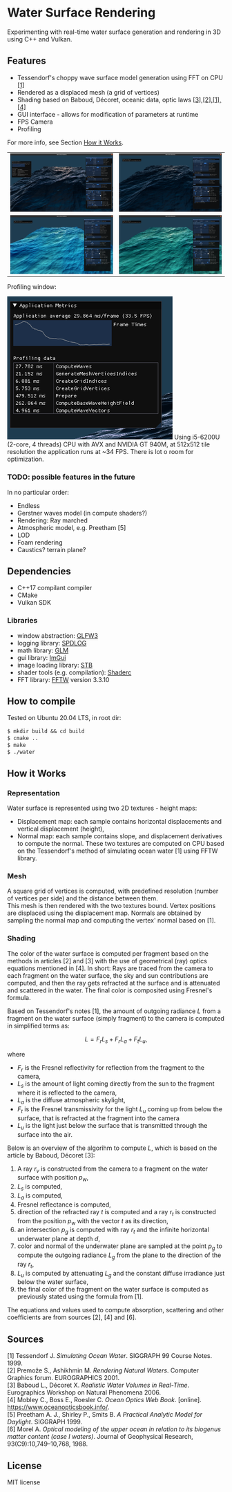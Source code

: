 Water Surface Rendering
=======================
Experimenting with real-time water surface generation and rendering in 3D using C++ and Vulkan.

## Features

* Tessendorf's choppy wave surface model generation using FFT on CPU [[1]](#sources)
* Rendered as a displaced mesh (a grid of vertices)
* Shading based on Baboud, Décoret, oceanic data, optic laws [[3],[2],[1],[4]](#sources)
* GUI interface - allows for modification of parameters at runtime
* FPS Camera
* Profiling

For more info, see Section [How it Works](#how-it-works).

|   |   |
|---|---|
|![alt text](docs/figures/1-latest-profile.png)|![alt text](docs/figures/2-close-up.png)|
|![alt text](docs/figures/3-clearest-ocean-close.png)|![alt text](docs/figures/4-pigmented-clear.png)|

Profiling window:

![alt text](docs/figures/profiling-window.png)
Using i5-6200U (2-core, 4 threads) CPU with AVX and NVIDIA GT 940M, at 512x512 tile resolution the application runs at ~34 FPS. There is lot o room for optimization. 


### TODO: possible features in the future
In no particular order:
* Endless
* Gerstner waves model (in compute shaders?)
* Rendering: Ray marched
* Atmospheric model, e.g. Preetham [5]
* LOD
* Foam rendering
* Caustics? terrain plane?

## Dependencies
* C++17 compilant compiler
* CMake
* Vulkan SDK

### Libraries
* window abstraction: [GLFW3](https://github.com/glfw/glfw)
* logging library: [SPDLOG](https://github.com/gabime/spdlog)
* math library: [GLM](https://github.com/g-truc/glm)
* gui library: [ImGui](https://github.com/ocornut/imgui/)
* image loading library: [STB](https://github.com/nothings/stb)
* shader tools (e.g. compilation): [Shaderc](https://github.com/google/shaderc)
* FFT library: [FFTW](http://fftw.org/) version 3.3.10

## How to compile
Tested on Ubuntu 20.04 LTS, in root dir:
```
$ mkdir build && cd build
$ cmake ..
$ make
$ ./water
```

## How it Works

### Representation
Water surface is represented using two 2D textures - height maps:
* Displacement map: each sample contains horizontal displacements and vertical displacement (height),
* Normal map: each sample contains slope, and displacement derivatives to compute the normal.
These two textures are computed on CPU based on the Tessendorf's method of simulating ocean water [1] using FFTW library.

### Mesh
A square grid of vertices is computed, with predefined resolution (number of vertices per side) and the distance between them.  
This mesh is then rendered with the two textures bound. Vertex positions are displaced using the displacement map. Normals are obtained by sampling the normal map and computing the vertex' normal based on [1].

### Shading

The color of the water surface is computed per fragment based on the methods in articles [2] and [3] with the use of geometrical (ray) optics equations mentioned in [4]. 
In short: Rays are traced from the camera to each fragment on the water surface, the sky and sun contributions are computed, and then the ray gets refracted at the surface and is attenuated and scattered in the water. The final color is composited using Fresnel's formula.

Based on Tessendorf's notes [1], the amount of outgoing radiance $L$ from a fragment on the water surface (simply fragment) to the camera is computed in simplified terms as:
```math
L = F_r L_s + F_r L_a + F_t L_u,
```
where 
- $F_r$ is the Fresnel reflectivity for reflection from the fragment to the camera,
- $L_s$ is the amount of light coming directly from the sun to the fragment where it is reflected to the camera,
- $L_a$ is the diffuse atmospheric skylight,
- $F_t$ is the Fresnel transmissivity for the light $L_u$ coming up from below the surface, that is refracted at the fragment into the camera
- $L_u$ is the light just below the surface that is transmitted through the surface into the air.

Below is an overview of the algorihm to compute $L$, which is based on the article by Baboud, Décoret [3]:
1. A ray $r_v$ is constructed from the camera to a fragment on the water surface with position $p_w$,
2. $L_s$ is computed,
3. $L_a$ is computed,
4. Fresnel reflectance is computed,
5. direction of the refracted ray $t$ is computed and a ray $r_t$ is constructed from the position $p_w$ with the vector $t$ as its direction,
6. an intersection $p_g$ is computed with ray $r_t$ and the infinite horizontal underwater plane at depth $d$,
7. color and normal of the underwater plane are sampled at the point $p_g$ to compute the outgoing radiance $L_g$ from the plane to the direction of the ray $r_t$,
8. $L_u$ is computed by attenuating $L_g$ and the constant diffuse irradiance just below the water surface,
9. the final color of the fragment on the water surface is computed as previously stated using the formula from [1].

The equations and values used to compute absorption, scattering and other coefficients are from sources [2], [4] and [6].


## Sources
[1] Tessendorf J. *Simulating Ocean Water*. SIGGRAPH 99 Course Notes. 1999.  
[2] Premože S., Ashikhmin M. *Rendering Natural Waters*. Computer Graphics forum. EUROGRAPHICS 2001.  
[3] Baboud L., Décoret X. *Realistic Water Volumes in Real-Time*. Eurographics Workshop on Natural Phenomena 2006.  
[4] Mobley C., Boss E., Roesler C. *Ocean Optics Web Book*. [online]. https://www.oceanopticsbook.info/.  
[5] Preetham A. J., Shirley P., Smits B. *A Practical Analytic Model for Daylight*. SIGGRAPH 1999.  
[6] Morel A. *Optical modeling of the upper ocean in relation to its biogenus matter content (case I waters)*. Journal of Geophysical Research, 93(C9):10,749–10,768, 1988.  

## License

MIT license
